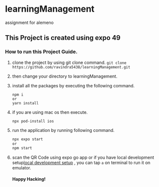 # learningManagement
assignment for alemeno

## This Project is created using expo 49

### How to run this Project Guide.

1. clone the project by using git clone command.
   `git clone https://github.com/ravindra5438/learningManagement.git`
   
3. then change your directory to learningManagement.
4. install all the packages by executing the following command.
   ```
   npm i
   or
   yarn install
   ```
   
5. if you are using mac os then execute.
   ```
   npx pod-install ios
   ```
   
6. run the application by running following command.
   ```bash
   npx expo start
   or
   npm start
   ```
7. scan the QR Code using expo go app or if you have local development setup[local development setup](https://reactnative.dev/docs/environment-setup) , you can tap `a` on terminal to run it on emulator.
   
   #### Happy Hacking!
